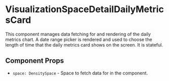 # VisualizationSpaceDetailDailyMetricsCard

This component manages data fetching for and rendering of the daily metrics chart. A date range
picker is rendered and used to choose the length of time that the daily metrics card shows on the
screen. It is stateful.

## Component Props
- `space: DensitySpace` - Space to fetch data for in the component.
